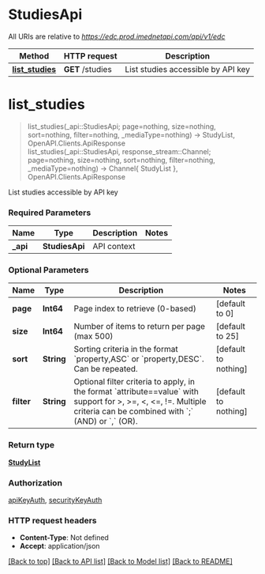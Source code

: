# StudiesApi

All URIs are relative to *https://edc.prod.imednetapi.com/api/v1/edc*

Method | HTTP request | Description
------------- | ------------- | -------------
[**list_studies**](StudiesApi.md#list_studies) | **GET** /studies | List studies accessible by API key


# **list_studies**
> list_studies(_api::StudiesApi; page=nothing, size=nothing, sort=nothing, filter=nothing, _mediaType=nothing) -> StudyList, OpenAPI.Clients.ApiResponse <br/>
> list_studies(_api::StudiesApi, response_stream::Channel; page=nothing, size=nothing, sort=nothing, filter=nothing, _mediaType=nothing) -> Channel{ StudyList }, OpenAPI.Clients.ApiResponse

List studies accessible by API key

### Required Parameters

Name | Type | Description  | Notes
------------- | ------------- | ------------- | -------------
 **_api** | **StudiesApi** | API context | 

### Optional Parameters

Name | Type | Description  | Notes
------------- | ------------- | ------------- | -------------
 **page** | **Int64** | Page index to retrieve (0-based) | [default to 0]
 **size** | **Int64** | Number of items to return per page (max 500) | [default to 25]
 **sort** | **String** | Sorting criteria in the format &#x60;property,ASC&#x60; or &#x60;property,DESC&#x60;. Can be repeated. | [default to nothing]
 **filter** | **String** | Optional filter criteria to apply, in the format &#x60;attribute&#x3D;&#x3D;value&#x60; with support for &gt;, &gt;&#x3D;, &lt;, &lt;&#x3D;, !&#x3D;. Multiple criteria can be combined with &#x60;;&#x60; (AND) or &#x60;,&#x60; (OR). | [default to nothing]

### Return type

[**StudyList**](StudyList.md)

### Authorization

[apiKeyAuth](../README.md#apiKeyAuth), [securityKeyAuth](../README.md#securityKeyAuth)

### HTTP request headers

 - **Content-Type**: Not defined
 - **Accept**: application/json

[[Back to top]](#) [[Back to API list]](../README.md#api-endpoints) [[Back to Model list]](../README.md#models) [[Back to README]](../README.md)

